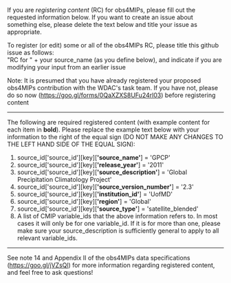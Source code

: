 If you are *registering content* (RC) for obs4MIPs, please fill out the requested information below.   If you want to create an issue about something else, please delete the text below and title your issue as appropriate.  

To register (or edit) some or all of the obs4MIPs RC, please title this github issue as follows:  
"RC for " + your source_name (as you define below), and indicate if you are modifying your input from an earlier issue

Note: It is presumed that you have already registered your proposed obs4MIPs contribution with the WDAC's task team.  If you have not, please do so now (https://goo.gl/forms/0QaXZXS8UFu24rl03) before registering content 
________________________________________________________________________________________________________
The following are required registered content (with example content for each item in **bold**). Please replace the example text below with your information to the right of the equal sign (DO NOT MAKE ANY CHANGES TO THE LEFT HAND SIDE OF THE EQUAL SIGN):
1) source_id['source_id'][key][**'source_name'**] = 'GPCP'
2) source_id['source_id'][key][**'release_year'**] = '2011'
3) source_id['source_id'][key][**'source_description'**] = 'Global Precipitation Climatology Project'
4) source_id['source_id'][key][**'source_version_number'**] = '2.3'
5) source_id['source_id'][key][**'institution_id'**] = 'UofMD'
6) source_id['source_id'][key][**'region'**] = 'Global'
7) source_id['source_id'][key][**'source_type'**] = 'satellite_blended'
8) A list of CMIP variable_ids that the above information refers to.  In most cases it will only be for one variable_id.  If it is for more than one, please make sure your source_description is sufficiently general to apply to all relevant variable_ids.

________________________________________________________________________________________________________

See note 14 and Appendix II of the obs4MIPs data specifications (https://goo.gl/jVZsQl) for more information regarding registered content, and feel free to ask questions!
